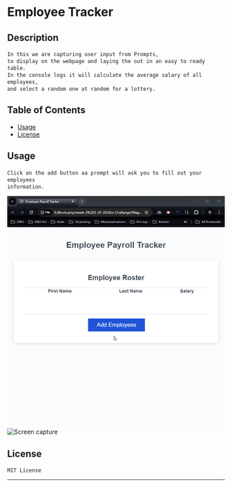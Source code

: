 # Employee Tracker

## Description

    In this we are capturing user input from Prompts,
    to display on the webpage and laying the out in an easy to ready table.
    In the console logs it will calculate the average salary of all employees,
    and select a random one at random for a lottery. 


## Table of Contents

- [Usage](#usage)
- [License](#license)



## Usage
    Click on the add button aa prompt will ask you to fill out your employees 
    information. 

![Screen capture](./assets/images/screengif.gif)
![Screen capture](https://i.imgur.com/TIFiyM8.png)



## License

    MIT License

--- 


